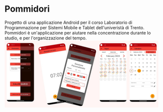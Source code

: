 # Pommidori
Progetto di una applicazione Android per il corso Laboratorio di Programmazione per Sistemi Mobile e Tablet dell'univeristà di Trento.
Pommidori è un'applicazione per aiutare nella concentrazione durante lo studio, e per l'organizzazione del tempo.
![preview](preview.jpg)
